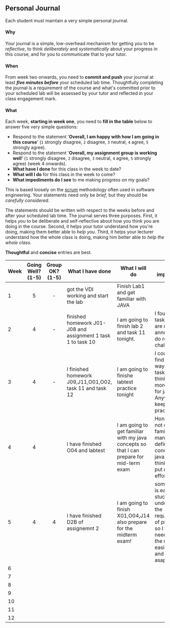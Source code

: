 ## Personal Journal

Each student must maintain a very simple personal journal.

#### Why

Your journal is a simple, low-overhead mechanism for getting you to be
_reflective_, to think _deliberately_ and _systematically_ about your
progress in this course, and for you to communicate
that to your tutor.

#### When

From week two onwards, you need to **commit and push** your journal at least
**_five minutes before_** your scheduled lab time.  Thoughtfully completing the
journal is a requirement of the course and what's committed prior to your scheduled
lab will be assessed by your tutor and reflected in your class engagement mark.

#### What

Each week, **starting in week one**, you need to **fill in the table** below to answer five very simple
questions:
* Respond to the statement '**Overall, I am happy with how I am going in this course**' (`1` strongly disagree, `2` disagree, `3` neutral, `4` agree, `5` strongly agree).
* Respond to the statement '**Overall, my assignment group is working well**' (`1` strongly disagree, `2` disagree, `3` neutral, `4` agree, `5` strongly agree) (week 4 onwards).
* **What have I done** for this class in the week to date?
* **What will I do** for this class in the week to come?
* **What impediments do I see** to me making progress on my goals?

This is based loosely on the [scrum](https://en.wikipedia.org/wiki/Scrum_(software_development))
methodology often used in software engineering.   Your statements need only be  _brief_,
but they should be _carefully considered_.

The statements should be written with respect to the weeks before and after your
scheduled lab time.   The journal serves three purposes.   First, it helps *you* to be
deliberate and self-reflective about how you think you are doing in the course.   Second,
it helps your tutor understand how you're doing, making them better able to *help you*.
Third, it helps your lecturer understand how the whole class is doing, making him better
able to *help the whole class*.

**Thoughtful** and **concise** entries are best.

| Week | Going Well? (1-5) | Group OK? (1-5) | What I have done | What I will do | What impedes me |
|---|:---:|:---:|---|---|---|
| 1 |5|-|got the VDI working and start the lab|Finish Lab1 and get familiar with JAVA|
| 2 |4|-|finished homework J01-J08 and assignment 1 task 1 to task 10|I am going to finish lab 2 and task 11 tonight.|I found some tasks in ass 1 are really annoying but I do really like challenges!|
| 3 |4|-|I finished homework J09,J11,O01,O02, task 11 and task 12|I am going to finishe labtest practice tonight |I could not find a good way to solve task 13 and I think I need more practice for java! Anyways, keep practicing!|
| 4 |4||I have finished O04 and labtest|I am going to get familiar with my java concepts so that I can prepare for mid-term exam| Honestly, I am not quite familiar with many definitions or concepts of java and I think I need to put more effort into it|
| 5 |4|4|I have finished D2B of assignemnt 2|I am going to finish X01,O04,J14 also prepare for the midterm exam!|sometimes it is easy to get stuck in understanding the requirments of problems so I think I need to find the most easiest one and finish it asap!|
| 6 |||||
| 7 |||||
| 8 |||||
| 9 |||||
| 10 |||||
| 11 |||||
| 12 |||||
